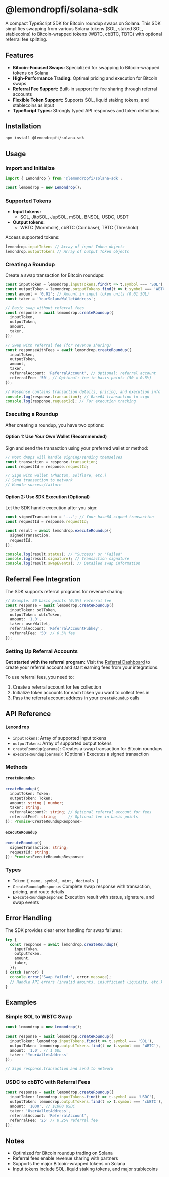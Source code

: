 # @lemondropfi/solana-sdk

A compact TypeScript SDK for Bitcoin roundup swaps on Solana. This SDK simplifies swapping from various Solana tokens (SOL, staked SOL, stablecoins) to Bitcoin-wrapped tokens (WBTC, cbBTC, TBTC) with optional referral fee splitting.

## Features
- **Bitcoin-Focused Swaps:** Specialized for swapping to Bitcoin-wrapped tokens on Solana
- **High-Performance Trading:** Optimal pricing and execution for Bitcoin swaps
- **Referral Fee Support:** Built-in support for fee sharing through referral accounts
- **Flexible Token Support:** Supports SOL, liquid staking tokens, and stablecoins as input
- **TypeScript Types:** Strongly typed API responses and token definitions

## Installation
```sh
npm install @lemondropfi/solana-sdk
```

## Usage

### Import and Initialize
```ts
import { Lemondrop } from '@lemondropfi/solana-sdk';

const lemondrop = new Lemondrop();
```

### Supported Tokens
- **Input tokens:**
  - SOL, JitoSOL, JupSOL, mSOL, BNSOL, USDC, USDT
- **Output tokens:**
  - WBTC (Wormhole), cbBTC (Coinbase), TBTC (Threshold)

Access supported tokens:
```ts
lemondrop.inputTokens // Array of input Token objects
lemondrop.outputTokens // Array of output Token objects
```

### Creating a Roundup
Create a swap transaction for Bitcoin roundups:

```ts
const inputToken = lemondrop.inputTokens.find(t => t.symbol === 'SOL');
const outputToken = lemondrop.outputTokens.find(t => t.symbol === 'WBTC');
const amount = '0.01'; // Amount in input token units (0.01 SOL)
const taker = 'YourSolanaWalletAddress';

// Basic swap without referral fees
const response = await lemondrop.createRoundup({
  inputToken,
  outputToken,
  amount,
  taker,
});

// Swap with referral fee (for revenue sharing)
const responseWithFees = await lemondrop.createRoundup({
  inputToken,
  outputToken,
  amount,
  taker,
  referralAccount: 'ReferralAccount', // Optional: referral account
  referralFee: '50', // Optional: fee in basis points (50 = 0.5%)
});

// Response contains transaction details, pricing, and execution info
console.log(response.transaction); // Base64 transaction to sign
console.log(response.requestId); // For execution tracking
```

### Executing a Roundup
After creating a roundup, you have two options:

#### Option 1: Use Your Own Wallet (Recommended)
Sign and send the transaction using your preferred wallet or method:
```ts
// Most dApps will handle signing/sending themselves
const transaction = response.transaction;
const requestId = response.requestId;

// Sign with wallet (Phantom, Solflare, etc.)
// Send transaction to network
// Handle success/failure
```

#### Option 2: Use SDK Execution (Optional)
Let the SDK handle execution after you sign:
```ts
const signedTransaction = '...'; // Your base64-signed transaction
const requestId = response.requestId;

const result = await lemondrop.executeRoundup({
  signedTransaction,
  requestId,
});

console.log(result.status); // "Success" or "Failed"
console.log(result.signature); // Transaction signature
console.log(result.swapEvents); // Detailed swap information
```

## Referral Fee Integration

The SDK supports referral programs for revenue sharing:

```ts
// Example: 50 basis points (0.5%) referral fee
const response = await lemondrop.createRoundup({
  inputToken: solToken,
  outputToken: wbtcToken,
  amount: '1.0',
  taker: userWallet,
  referralAccount: 'ReferralAccountPubkey',
  referralFee: '50' // 0.5% fee
});
```

### Setting Up Referral Accounts
**Get started with the referral program:** Visit the [Referral Dashboard](https://referral.jup.ag/) to create your referral account and start earning fees from your integrations.

To use referral fees, you need to:
1. Create a referral account for fee collection
2. Initialize token accounts for each token you want to collect fees in
3. Pass the referral account address in your `createRoundup` calls

## API Reference

### `Lemondrop`
- `inputTokens`: Array of supported input tokens
- `outputTokens`: Array of supported output tokens
- `createRoundup(params)`: Creates a swap transaction for Bitcoin roundups
- `executeRoundup(params)`: (Optional) Executes a signed transaction

### Methods

#### `createRoundup`
```ts
createRoundup({
  inputToken: Token;
  outputToken: Token;
  amount: string | number;
  taker: string;
  referralAccount?: string; // Optional referral account for fees
  referralFee?: string;     // Optional fee in basis points
}): Promise<CreateRoundupResponse>
```

#### `executeRoundup`
```ts
executeRoundup({
  signedTransaction: string;
  requestId: string;
}): Promise<ExecuteRoundupResponse>
```

### Types
- `Token`: `{ name, symbol, mint, decimals }`
- `CreateRoundupResponse`: Complete swap response with transaction, pricing, and route details
- `ExecuteRoundupResponse`: Execution result with status, signature, and swap events

## Error Handling

The SDK provides clear error handling for swap failures:

```ts
try {
  const response = await lemondrop.createRoundup({
    inputToken,
    outputToken,
    amount,
    taker,
  });
} catch (error) {
  console.error('Swap failed:', error.message);
  // Handle API errors (invalid amounts, insufficient liquidity, etc.)
}
```

## Examples

### Simple SOL to WBTC Swap
```ts
const lemondrop = new Lemondrop();

const response = await lemondrop.createRoundup({
  inputToken: lemondrop.inputTokens.find(t => t.symbol === 'SOL'),
  outputToken: lemondrop.outputTokens.find(t => t.symbol === 'WBTC'),
  amount: '1.0', // 1 SOL
  taker: 'YourWalletAddress'
});

// Sign response.transaction and send to network
```

### USDC to cbBTC with Referral Fees
```ts
const response = await lemondrop.createRoundup({
  inputToken: lemondrop.inputTokens.find(t => t.symbol === 'USDC'),
  outputToken: lemondrop.outputTokens.find(t => t.symbol === 'cbBTC'),
  amount: '1000', // $1000 USDC
  taker: 'UserWalletAddress',
  referralAccount: 'ReferralAccount',
  referralFee: '25' // 0.25% referral fee
});
```



## Notes
- Optimized for Bitcoin roundup trading on Solana
- Referral fees enable revenue sharing with partners
- Supports the major Bitcoin-wrapped tokens on Solana
- Input tokens include SOL, liquid staking tokens, and major stablecoins